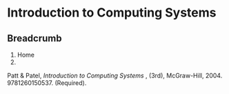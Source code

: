 #  Introduction to Computing Systems

## Breadcrumb

  1. Home
  2. 

Patt & Patel, _Introduction to Computing Systems_ , (3rd), McGraw-Hill, 2004.
9781260150537. (Required).


